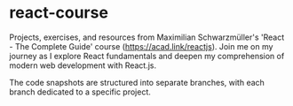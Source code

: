 # react-course
Projects, exercises, and resources from Maximilian Schwarzmüller's 'React - The Complete Guide' course (https://acad.link/reactjs). Join me on my journey as I explore React fundamentals and deepen my comprehension of modern web development with React.js.

The code snapshots are structured into separate branches, with each branch dedicated to a specific project.
